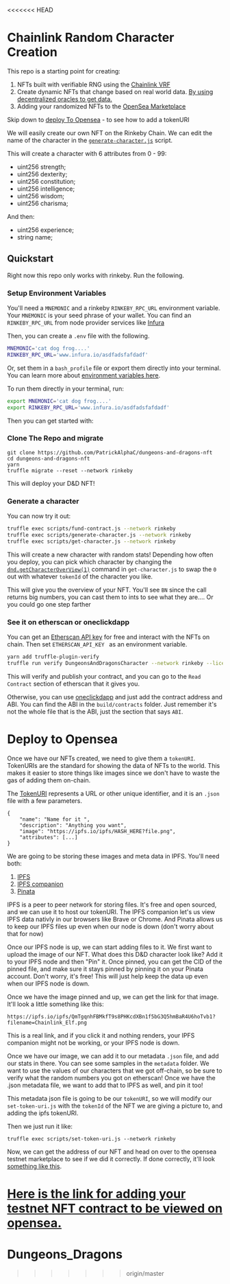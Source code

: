 <<<<<<< HEAD
# Chainlink Random Character Creation

This repo is a starting point for creating:
1. NFTs built with verifiable RNG using the [Chainlink VRF](https://docs.chain.link/docs/get-a-random-number)
2. Create dynamic NFTs that change based on real world data. [By using decentralized oracles to get data.](https://docs.chain.link/docs/make-a-http-get-request)
3. Adding your randomized NFTs to the [OpenSea Marketplace](https://opensea.io/)

Skip down to [deploy To Opensea](#deploy-to-opensea) - to see how to add a tokenURI

We will easily create our own NFT on the Rinkeby Chain. We can edit the name of the character in the [`generate-character.js`](./scripts/generate-character.js) script. 

This will create a character with 6 attributes from 0 - 99:
 -   uint256 strength;
 -   uint256 dexterity;
 -   uint256 constitution;
 -   uint256 intelligence;
 -   uint256 wisdom;
 -   uint256 charisma;

And then:
 -   uint256 experience;
 -   string name;

## Quickstart

Right now this repo only works with rinkeby. Run the following.

### Setup Environment Variables
You'll need a `MNEMONIC` and a rinkeby `RINKEBY_RPC_URL` environment variable. Your `MNEMONIC` is your seed phrase of your wallet. You can find an `RINKEBY_RPC_URL` from node provider services like [Infura](https://infura.io/)

Then, you can create a `.env` file with the following.

```bash
MNEMONIC='cat dog frog....'
RINKEBY_RPC_URL='www.infura.io/asdfadsfafdadf'
```

Or, set them in a `bash_profile` file or export them directly into your terminal. You can learn more about [environment variables here](https://www.twilio.com/blog/2017/01/how-to-set-environment-variables.html). 

To run them directly in your terminal, run: 
```bash
export MNEMONIC='cat dog frog....'
export RINKEBY_RPC_URL='www.infura.io/asdfadsfafdadf'
```

Then you can get started with:

### Clone The Repo and migrate
```
git clone https://github.com/PatrickAlphaC/dungeons-and-dragons-nft
cd dungeons-and-dragons-nft
yarn
truffle migrate --reset --network rinkeby
```

This will deploy your D&D NFT!

### Generate a character
You can now try it out:
```bash
truffle exec scripts/fund-contract.js --network rinkeby
truffle exec scripts/generate-character.js --network rinkeby
truffle exec scripts/get-character.js --network rinkeby
```

This will create a new character with random stats! 
Depending how often you deploy, you can pick which character by changing the [`dnd.getCharacterOverView(1)`](contracts/DungeonsAndDragonsCharacter.sol) command in `get-character.js` to swap the `0` out with whatever `tokenId` of the character you like. 

This will give you the overview of your NFT. You'll see `BN` since the call returns big numbers, you can cast them to ints to see what they are.... Or you could go one step farther

### See it on etherscan or oneclickdapp

You can get an [Etherscan API key](https://etherscan.io/apis) for free and interact with the NFTs on chain. Then set `ETHERSCAN_API_KEY ` as an environment variable.

```bash
yarn add truffle-plugin-verify
truffle run verify DungeonsAndDragonsCharacter --network rinkeby --license MIT
```

This will verify and publish your contract, and you can go to the `Read Contract` section of etherscan that it gives you. 

Otherwise, you can use [oneclickdapp](https://oneclickdapp.com/) and just add the contract address and ABI. You can find the ABI in the `build/contracts` folder. Just remember it's not the whole file that is the ABI, just the section that says `ABI`.


# Deploy to Opensea

Once we have our NFTs created, we need to give them a `tokenURI`. TokenURIs are the standard for showing the data of NFTs to the world. This makes it easier to store things like images since we don't have to waste the gas of adding them on-chain. 

The [TokenURI](https://eips.ethereum.org/EIPS/eip-721) represents a URL or other unique identifier, and it is an `.json` file with a few parameters.

```
{
    "name": "Name for it ",
    "description": "Anything you want",
    "image": "https://ipfs.io/ipfs/HASH_HERE?file.png",
    "attributes": [...]
}
```

We are going to be storing these images and meta data in IPFS. You'll need both:
1. [IPFS](https://ipfs.io/)
2. [IPFS companion](https://chrome.google.com/webstore/detail/ipfs-companion/nibjojkomfdiaoajekhjakgkdhaomnch?hl=en)
3. [Pinata](https://pinata.cloud/pinataupload)

IPFS is a peer to peer network for storing files. It's free and open sourced, and we can use it to host our tokenURI. The IPFS companion let's us view IPFS data nativly in our browsers like Brave or Chrome. And Pinata allows us to keep our IPFS files up even when our node is down (don't worry about that for now)

Once our IPFS node is up, we can start adding files to it. We first want to upload the image of our NFT. What does this D&D character look like? Add it to your IPFS node and then "Pin" it. Once pinned, you can get the CID of the pinned file, and make sure it stays pinned by pinning it on your Pinata account. Don't worry, it's free! This will just help keep the data up even when our IPFS node is down. 

Once we have the image pinned and up, we can get the link for that image. It'll look a little something like this:

`https://ipfs.io/ipfs/QmTgqnhFBMkfT9s8PHKcdXBn1f5bG3Q5hmBaR4U6hoTvb1?filename=Chainlink_Elf.png`

This is a real link, and if you click it and nothing renders, your IPFS companion might not be working, or your IPFS node is down. 

Once we have our image, we can add it to our metadata `.json` file, and add our stats in there. You can see some samples in the `metadata` folder. We want to use the values of our characters that we got off-chain, so be sure to verify what the random numbers you got on etherscan! Once we have the .json metadata file, we want to add that to IPFS as well, and pin it too!

This metadata json file is going to be our `tokenURI`, so we will modify our `set-token-uri.js` with the `tokenId` of the NFT we are giving a picture to, and adding the ipfs tokenURI.

Then we just run it like:

```
truffle exec scripts/set-token-uri.js --network rinkeby
```

Now, we can get the address of our NFT and head on over to the opensea testnet marketplace to see if we did it correctly. If done correctly, it'll look [something like this](https://testnets.opensea.io/assets/dungeonsanddragonscharacter-v9).

[Here is the link for adding your testnet NFT contract to be viewed on opensea.](https://testnets.opensea.io/get-listed/step-two)
=======
# Dungeons_Dragons
>>>>>>> origin/master
